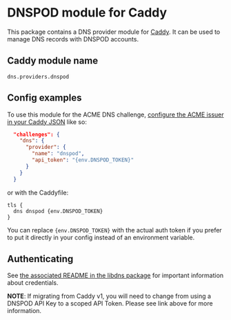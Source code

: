 # DNSPOD module for Caddy

This package contains a DNS provider module for [Caddy](https://github.com/caddyserver/caddy). It can be used to manage DNS records with DNSPOD accounts.

## Caddy module name

```
dns.providers.dnspod
```

## Config examples

To use this module for the ACME DNS challenge, [configure the ACME issuer in your Caddy JSON](https://caddyserver.com/docs/json/apps/tls/automation/policies/issuer/acme/) like so:

```json
  "challenges": {
    "dns": {
      "provider": {
        "name": "dnspod",
        "api_token": "{env.DNSPOD_TOKEN}"
      }
    }
  }
```

or with the Caddyfile:

```
tls {
  dns dnspod {env.DNSPOD_TOKEN}
}
```

You can replace `{env.DNSPOD_TOKEN}` with the actual auth token if you prefer to put it directly in your config instead of an environment variable.

## Authenticating

See [the associated README in the libdns package](https://github.com/libdns/dnspod) for important information about credentials.

**NOTE**: If migrating from Caddy v1, you will need to change from using a DNSPOD API Key to a scoped API Token. Please see link above for more information.
